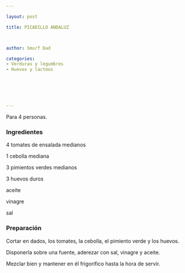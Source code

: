 ```yaml
---

layout: post

title: PICADILLO ANDALUZ



author: Smurf Dad

categories:
- Verduras y legumbres
- Huevos y lacteos






---
```


Para 4 personas.

<h3>Ingredientes</h3>

4 tomates de ensalada medianos

1 cebolla mediana

3 pimientos verdes medianos

3 huevos duros

aceite

vinagre

sal

<h3>Preparación</h3>

Cortar en dados, los tomates, la cebolla, el pimiento verde y los huevos.

Disponerla sobre una fuente, aderezar con sal, vinagre y aceite.

Mezclar bien y mantener en él frigorífico hasta la hora de servir.